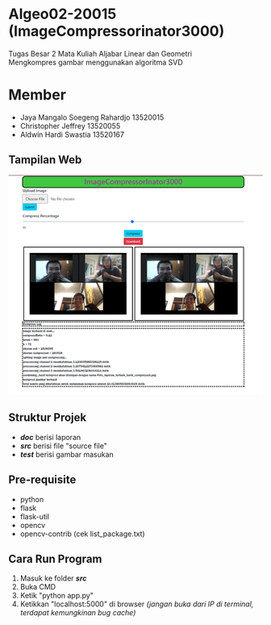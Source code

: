 # Algeo02-20015 (ImageCompressorinator3000)

Tugas Besar 2 Mata Kuliah Aljabar Linear dan Geometri\
Mengkompres gambar menggunakan algoritma SVD

# Member
* Jaya Mangalo Soegeng Rahardjo 13520015
* Christopher Jeffrey 13520055
* Aldwin Hardi Swastia 13520167

## Tampilan Web
![Gambar awal](./Tampilan_awal.png)

## Struktur Projek 
* **_doc_**  berisi laporan
* **_src_**  berisi file "source file" 
* **_test_** berisi gambar masukan

## Pre-requisite
* python
* flask
* flask-util
* opencv
* opencv-contrib
(cek list_package.txt)

## Cara Run Program
1. Masuk ke folder **_src_**
2. Buka CMD
3. Ketik "python app.py"
4. Ketikkan "localhost:5000" di browser 
_(jangan buka dari IP di terminal, terdapat kemungkinan bug cache)_
